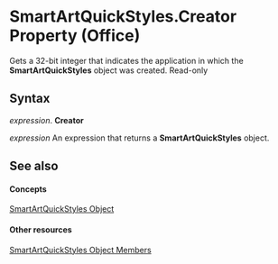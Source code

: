 
# SmartArtQuickStyles.Creator Property (Office)

Gets a 32-bit integer that indicates the application in which the  **SmartArtQuickStyles** object was created. Read-only


## Syntax

 _expression_. **Creator**

 _expression_ An expression that returns a **SmartArtQuickStyles** object.


## See also


#### Concepts


[SmartArtQuickStyles Object](d488ac12-160b-c518-2b56-cc0a3a45c6b7.md)
#### Other resources


[SmartArtQuickStyles Object Members](ba7c9174-4f17-c144-f115-3b46991bc74c.md)
